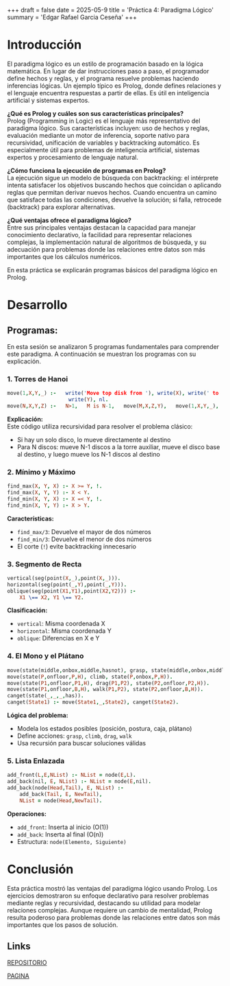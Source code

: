 +++
draft = false
date = 2025-05-9
title = 'Práctica 4: Paradigma Lógico'
summary = 'Edgar Rafael Garcia Ceseña'
+++

# Introducción  
El paradigma lógico es un estilo de programación basado en la lógica matemática. En lugar de dar instrucciones paso a paso, el programador define hechos y reglas, y el programa resuelve problemas haciendo inferencias lógicas. Un ejemplo típico es Prolog, donde defines relaciones y el lenguaje encuentra respuestas a partir de ellas. Es útil en inteligencia artificial y sistemas expertos.

**¿Qué es Prolog y cuáles son sus características principales?**  
Prolog (Programming in Logic) es el lenguaje más representativo del paradigma lógico. Sus características incluyen: uso de hechos y reglas, evaluación mediante un motor de inferencia, soporte nativo para recursividad, unificación de variables y backtracking automático. Es especialmente útil para problemas de inteligencia artificial, sistemas expertos y procesamiento de lenguaje natural.

**¿Cómo funciona la ejecución de programas en Prolog?**  
La ejecución sigue un modelo de búsqueda con backtracking: el intérprete intenta satisfacer los objetivos buscando hechos que coincidan o aplicando reglas que permitan derivar nuevos hechos. Cuando encuentra un camino que satisface todas las condiciones, devuelve la solución; si falla, retrocede (backtrack) para explorar alternativas.

**¿Qué ventajas ofrece el paradigma lógico?**  
Entre sus principales ventajas destacan la capacidad para manejar conocimiento declarativo, la facilidad para representar relaciones complejas, la implementación natural de algoritmos de búsqueda, y su adecuación para problemas donde las relaciones entre datos son más importantes que los cálculos numéricos.

En esta práctica se explicarán programas básicos del paradigma lógico en Prolog.

# Desarrollo

## Programas:
En esta sesión se analizaron 5 programas fundamentales para comprender este paradigma. A continuación se muestran los programas con su explicación.

### 1. Torres de Hanoi
```prolog
move(1,X,Y,_) :-   write('Move top disk from '), write(X), write(' to '), 
                    write(Y), nl.
move(N,X,Y,Z) :-   N>1,   M is N-1,   move(M,X,Z,Y),   move(1,X,Y,_),   move(M,Z,Y,X).
```
**Explicación:**  
Este código utiliza recursividad para resolver el problema clásico:
- Si hay un solo disco, lo mueve directamente al destino
- Para N discos: mueve N-1 discos a la torre auxiliar, mueve el disco base al destino, y luego mueve los N-1 discos al destino

### 2. Mínimo y Máximo
```prolog
find_max(X, Y, X) :- X >= Y, !.
find_max(X, Y, Y) :- X < Y.
find_min(X, Y, X) :- X =< Y, !.
find_min(X, Y, Y) :- X > Y.
```
**Características:**
- `find_max/3`: Devuelve el mayor de dos números
- `find_min/3`: Devuelve el menor de dos números
- El corte (`!`) evite backtracking innecesario

### 3. Segmento de Recta
```prolog
vertical(seg(point(X,_),point(X,_))).
horizontal(seg(point(_,Y),point(_,Y))).
oblique(seg(point(X1,Y1),point(X2,Y2))) :-
    X1 \== X2, Y1 \== Y2.
```
**Clasificación:**
- `vertical`: Misma coordenada X
- `horizontal`: Misma coordenada Y  
- `oblique`: Diferencias en X e Y

### 4. El Mono y el Plátano
```prolog
move(state(middle,onbox,middle,hasnot), grasp, state(middle,onbox,middle,has)).
move(state(P,onfloor,P,H), climb, state(P,onbox,P,H)).
move(state(P1,onfloor,P1,H), drag(P1,P2), state(P2,onfloor,P2,H)).
move(state(P1,onfloor,B,H), walk(P1,P2), state(P2,onfloor,B,H)).
canget(state(_,_,_,has)).
canget(State1) :- move(State1,_,State2), canget(State2).
```
**Lógica del problema:**
- Modela los estados posibles (posición, postura, caja, plátano)
- Define acciones: `grasp`, `climb`, `drag`, `walk`
- Usa recursión para buscar soluciones válidas

### 5. Lista Enlazada
```prolog
add_front(L,E,NList) :- NList = node(E,L).
add_back(nil, E, NList) :- NList = node(E,nil).   
add_back(node(Head,Tail), E, NList) :-
    add_back(Tail, E, NewTail),
    NList = node(Head,NewTail).
```
**Operaciones:**
- `add_front`: Inserta al inicio (O(1))
- `add_back`: Inserta al final (O(n))
- Estructura: `node(Elemento, Siguiente)`

# Conclusión  
Esta práctica mostró las ventajas del paradigma lógico usando Prolog. Los ejercicios demostraron su enfoque declarativo para resolver problemas mediante reglas y recursividad, destacando su utilidad para modelar relaciones complejas. Aunque requiere un cambio de mentalidad, Prolog resulta poderoso para problemas donde las relaciones entre datos son más importantes que los pasos de solución.

 ## Links
[REPOSITORIO](https://github.com/rafaael101/PortafolioParadigmas)
  
[PAGINA](https://rafaael101.github.io/PortafolioParadigmas/)